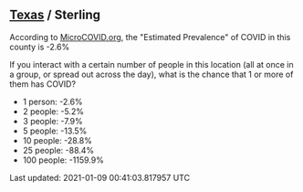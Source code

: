 
## [Texas](/united-states/texas) / Sterling

According to [MicroCOVID.org](http://microcovid.org),
the "Estimated Prevalence" of COVID in this county is -2.6%

If you interact with a certain number of people in this location
(all at once in a group, or spread out across the day), what is the chance that
1 or more of them has COVID?

- 1 person: -2.6%
- 2 people: -5.2%
- 3 people: -7.9%
- 5 people: -13.5%
- 10 people: -28.8%
- 25 people: -88.4%
- 100 people: -1159.9%

Last updated: 2021-01-09 00:41:03.817957 UTC
